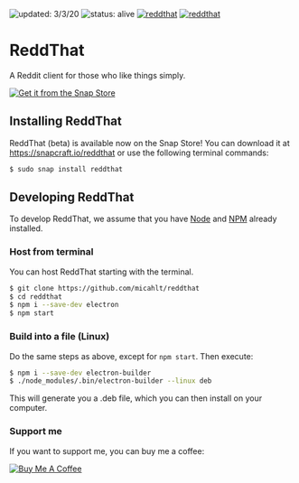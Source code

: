 ![updated: 3/3/20](https://img.shields.io/badge/updated-3/3/20-yellow)
![status: alive](https://img.shields.io/badge/status-alive-green)
[![reddthat](https://snapcraft.io//reddthat/badge.svg)](https://snapcraft.io/reddthat)
[![reddthat](https://snapcraft.io//reddthat/trending.svg?name=0)](https://snapcraft.io/reddthat)

# ReddThat

A Reddit client for those who like things simply.

[![Get it from the Snap Store](https://snapcraft.io/static/images/badges/en/snap-store-white.svg)](https://snapcraft.io/reddthat)

## Installing ReddThat

ReddThat (beta) is available now on the Snap Store!  You can download it at https://snapcraft.io/reddthat or use the following terminal commands:

```bash
$ sudo snap install reddthat
```

## Developing ReddThat

To develop ReddThat, we assume that you have [Node](https://nodejs.org) and [NPM](https://npmjs.com) already installed.

### Host from terminal

You can host ReddThat starting with the terminal.

```bash
$ git clone https://github.com/micahlt/reddthat
$ cd reddthat
$ npm i --save-dev electron
$ npm start
```

### Build into a file (Linux)

Do the same steps as above, except for `npm start`.  Then execute:

```bash
$ npm i --save-dev electron-builder
$ ./node_modules/.bin/electron-builder --linux deb
```

This will generate you a .deb file, which you can then install on your computer.

### Support me

If you want to support me, you can buy me a coffee:

[![Buy Me A Coffee](https://cdn.buymeacoffee.com/buttons/lato-red.png)](https://buymeacoff.ee/micahlt)
